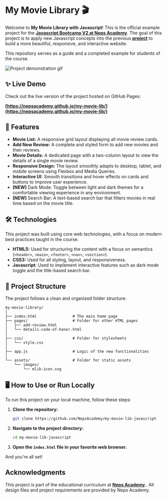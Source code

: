 # My Movie Library 🎬

Welcome to **My Movie Library with Javascript**\! This is the official example project for the [**Javascript Bootcamp V2 at Neps Academy**](link). The goal of this project is to apply new Javascript concepts into the previous [**project**](https://neps.academy/br/course/principios-basicos-do-desenvolvimento-web) to build a more beautiful, responsive, and interactive website.

This repository serves as a guide and a completed example for students of the course.

![Project demonstration gif](/assets/course_gifs/project_demonstration.gif)

## ✨ Live Demo

Check out the live version of the project hosted on GitHub Pages:

**[https://nepsacademy.github.io/my-movie-lib/](https://nepsacademy.github.io/my-movie-lib/)**

## 🚀 Features

- **Movie List:** A responsive grid layout displaying all movie review cards.
- **Add New Review:** A complete and styled form to add new movies and their reviews.
- **Movie Details:** A dedicated page with a two-column layout to view the details of a single movie review.
- **Responsive Design:** The layout smoothly adapts to desktop, tablet, and mobile screens using Flexbox and Media Queries.
- **Interactive UI:** Smooth transitions and hover effects on cards and buttons to improve user experience.
- **[NEW]** Dark Mode: Toggle between light and dark themes for a comfortable viewing experience in any environment.
- **[NEW]** Search Bar: A text-based search bar that filters movies in real time based on the movie title.

## 🛠️ Technologies

This project was built using core web technologies, with a focus on modern best practices taught in the course.

- **HTML5:** Used for structuring the content with a focus on semantics (`<header>`, `<main>`, `<footer>`, `<nav>`, `<section>`).
- **CSS3:** Used for all styling, layout, and responsiveness.
- **Javascript**: Used to implement interactive features such as dark mode toggle and the title-based search bar.

## 📁 Project Structure

The project follows a clean and organized folder structure:

```
my-movie-library/
│
├── index.html                # The main home page
├── pages/                    # Folder for other HTML pages
│   ├── add-review.html
│   └── details-code-of-honor.html
│
├── css/                      # Folder for stylesheets
│   └── style.css
│
├── app.js                    # Logic of the new functionalities
│
└── assets/                   # Folder for static assets
    └── images/
        └── mlib-icon.svg
```

## 🖥️ How to Use or Run Locally

To run this project on your local machine, follow these steps:

1.  **Clone the repository:**
    ```sh
    git clone https://github.com/NepsAcademy/my-movie-lib-javascript
    ```
2.  **Navigate to the project directory:**
    ```sh
    cd my-movie-lib-javascript
    ```
3.  **Open the `index.html` file in your favorite web browser.**

And you're all set!

## Acknowledgments

This project is part of the educational curriculum at **[Neps Academy](https://neps.academy)**.. All design files and project requirements are provided by Neps Academy.
